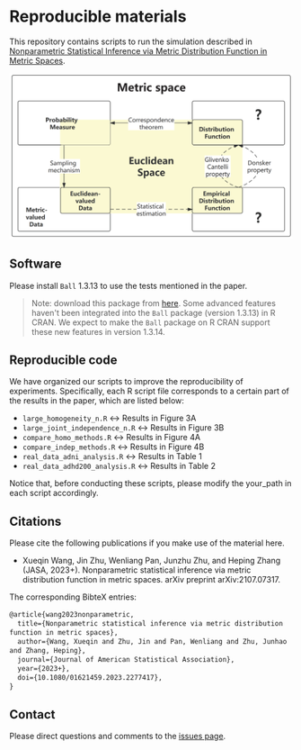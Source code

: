 # Reproducible materials
This repository contains scripts to run the simulation described in [Nonparametric Statistical Inference via Metric Distribution Function in Metric Spaces](https://arxiv.org/abs/2107.07317). 

![](real_theory_bridge.png)

## Software

Please install `Ball` 1.3.13 to use the tests mentioned in the paper. 
> Note: download this package from [here](https://github.com/Mamba413/Nonparametric-Statistical-Inference-via-Metric-Distribution-Function-in-Metric-Spaces/blob/main/Ball_1.3.13.tar.gz). Some advanced features haven't been integrated into the `Ball` package (version 1.3.13) in R CRAN. We expect to make the `Ball` package on R CRAN support these new features in version 1.3.14.

## Reproducible code

We have organized our scripts to improve the reproducibility of experiments. Specifically, each R script file corresponds to a certain part of the results in the paper, which are listed below:

- `large_homogeneity_n.R` <-> Results in Figure 3A
- `large_joint_independence_n.R` <-> Results in Figure 3B
- `compare_homo_methods.R` <-> Results in Figure 4A
- `compare_indep_methods.R` <-> Results in Figure 4B
- `real_data_adni_analysis.R` <-> Results in Table 1
- `real_data_adhd200_analysis.R` <-> Results in Table 2

Notice that, before conducting these scripts, please modify the your_path in each script accordingly. 

## Citations

Please cite the following publications if you make use of the material here.

- Xueqin Wang, Jin Zhu, Wenliang Pan, Junzhu Zhu, and Heping Zhang (JASA, 2023+). Nonparametric statistical inference via metric distribution function in metric spaces. arXiv preprint arXiv:2107.07317.

The corresponding BibteX entries:

```
@article{wang2023nonparametric,
  title={Nonparametric statistical inference via metric distribution function in metric spaces},
  author={Wang, Xueqin and Zhu, Jin and Pan, Wenliang and Zhu, Junhao and Zhang, Heping},
  journal={Journal of American Statistical Association},
  year={2023+},
  doi={10.1080/01621459.2023.2277417},
}
```


## Contact
Please direct questions and comments to the [issues page](https://github.com/Mamba413/Nonparametric-Statistical-Inference-via-Metric-Distribution-Function-in-Metric-Spaces).

